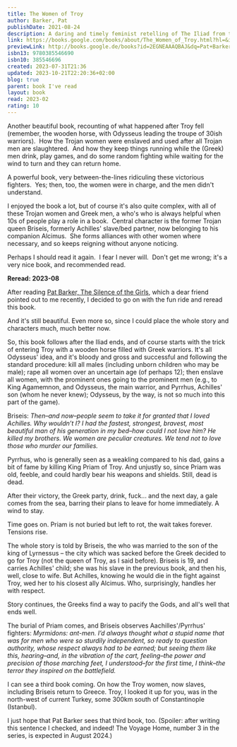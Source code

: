 ```yaml
---  
title: The Women of Troy  
author: Barker, Pat  
publishDate: 2021-08-24  
description: A daring and timely feminist retelling of The Iliad from the perspective of the women of Troy who endured it—an extraordinary follow up to The Silence of the Girls from the Booker Prize-winning author of The Regeneration Trilogy and “one of contemporary literature’s most thoughtful and compelling writers" (The Washington Post). Troy has fallen and the victorious Greeks are eager to return home with the spoils of an endless war—including the women of Troy themselves. They await a fair wind for the Aegean. It does not come, because the gods are offended. The body of King Priam lies unburied and desecrated, and so the victors remain in suspension, camped in the shadows of the city they destroyed as the coalition that held them together begins to unravel. Old feuds resurface and new suspicions and rivalries begin to fester. Largely unnoticed by her captors, the one time Trojan queen Briseis, formerly Achilles's slave, now belonging to his companion Alcimus, quietly takes in these developments. She forges alliances when she can, with Priam's aged wife the defiant Hecuba and with the disgraced soothsayer Calchas, all the while shrewdly seeking her path to revenge.  
link: https://books.google.com/books/about/The_Women_of_Troy.html?hl=&id=2EGNEAAAQBAJ  
previewLink: http://books.google.de/books?id=2EGNEAAAQBAJ&dq=Pat+Barker,+The+Women+of+Troy&hl=&as_pt=BOOKS&cd=2&source=gbs_api  
isbn13: 9780385546690  
isbn10: 385546696  
created: 2023-07-31T21:36  
updated: 2023-10-21T22:20:36+02:00  
blog: true  
parent: book I've read  
layout: book  
read: 2023-02  
rating: 10  
---  
```

  
Another beautiful book, recounting of what happened after Troy fell (remember, the wooden horse, with Odysseus leading the troupe of 30ish warriors).  How the Trojan women were enslaved and used after all Trojan men are slaughtered.  And how they keep things running while the (Greek) men drink, play games, and do some random fighting while waiting for the wind to turn and they can return home.  
  
A powerful book, very between-the-lines ridiculing these victorious fighters.  Yes; then, too, the women were in charge, and the men didn't understand.  
  
I enjoyed the book a lot, but of course it's also quite complex, with all of these Trojan women and Greek men, a who's who is always helpful when 10s of people play a role in a book.  Central character is the former Trojan queen Briseis, formerly Achilles' slave/bed partner, now belonging to his companion Alcimus.  She forms alliances with other women where necessary, and so keeps reigning without anyone noticing.  
  
Perhaps I should read it again.  I fear I never will.  Don't get me wrong; it's a very nice book, and recommended read.  
  
**Reread: 2023-08**  
  
After reading [Pat Barker, The Silence of the Girls](./Pat%20Barker,%20The%20Silence%20of%20the%20Girls.md), which a dear friend pointed out to me recently, I decided to go on with the fun ride and reread this book.  
  
And it's still beautiful. Even more so, since I could place the whole story and characters much, much better now.  
  
So, this book follows after the Iliad ends, and of course starts with the trick of entering Troy with a wooden horse filled with Greek warriors. It's all Odysseus' idea, and it's bloody and gross and successful and following the standard procedure: kill all males (including unborn children who may be male); rape all women over an uncertain age (of perhaps 12); then enslave all women, with the prominent ones going to the prominent men (e.g., to King Agamemnon, and Odysseus, the main warrior, and Pyrrhus, Achilles' son (whom he never knew); Odysseus, by the way, is not so much into this part of the game).  
  
Briseis: *Then–and now–people seem to take it for granted that I loved Achilles. Why wouldn’t I? I had the fastest, strongest, bravest, most beautiful man of his generation in my bed–how could I not love him? He killed my brothers. We women are peculiar creatures. We tend not to love those who murder our families.*  
  
Pyrrhus, who is generally seen as a weakling compared to his dad, gains a bit of fame by killing King Priam of Troy. And unjustly so, since Priam was old, feeble, and could hardly bear his weapons and shields. Still, dead is dead.  
  
After their victory, the Greek party, drink, fuck... and the next day, a gale comes from the sea, barring their plans to leave for home immediately.  A wind to stay.  
  
Time goes on. Priam is not buried but left to rot, the wait takes forever. Tensions rise.  
  
The whole story is told by Briseis, the who was married to the son of the king of Lyrnessus – the city which was sacked before the Greek decided to go for Troy (not the queen of Troy, as I said before). Briseis is 19, and carries Achilles' child; she was his slave in the previous book, and then his, well, close to wife. But Achilles, knowing he would die in the fight against Troy, wed her to his closest ally Alcimus. Who, surprisingly, handles her with respect.  
  
Story continues, the Greeks find a way to pacify the Gods, and all's well that ends well.  
  
The burial of Priam comes, and Briseis observes Aachilles'/Pyrrhus' fighters: *Myrmidons: ant-men. I’d always thought what a stupid name that was for men who were so sturdily independent, so ready to question authority, whose respect always had to be earned; but seeing them like this, hearing–and, in the vibration of the cart, feeling–the power and precision of those marching feet, I understood–for the first time, I think–the terror they inspired on the battlefield.*  
  
I can see a third book coming. On how the Troy women, now slaves, including Briseis return to Greece. Troy, I looked it up for you, was in the north-west of current Turkey, some 300km south of Constantinople (Istanbul).  
  
I just hope that Pat Barker sees that third book, too. (Spoiler: after writing this sentence I checked, and indeed!  The Voyage Home, number 3 in the series, is expected in August 2024.)